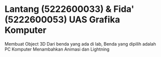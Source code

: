 # Lantang (5222600033) & Fida' (5222600053) UAS Grafika Komputer
Membuat Object 3D Dari benda yang ada di lab, Benda yang dipilih adalah PC Komputer
Menambahkan Animasi dan Lightning
